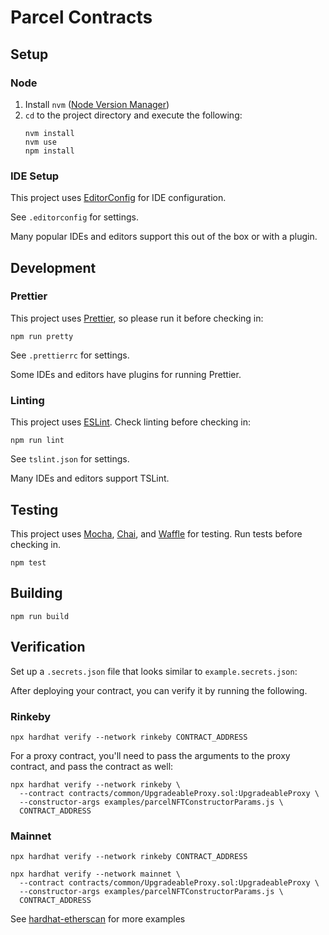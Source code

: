 # Parcel Contracts

## Setup

### Node

1.  Install `nvm` ([Node Version Manager](https://github.com/nvm-sh/nvm))
2.  `cd` to the project directory and execute the following:
    ```
    nvm install
    nvm use
    npm install
    ```

### IDE Setup

This project uses [EditorConfig](https://editorconfig.org/) for IDE configuration.

See `.editorconfig` for settings.

Many popular IDEs and editors support this out of the box or with a plugin.

## Development

### Prettier

This project uses [Prettier](https://prettier.io/), so please run it before checking in:

```
npm run pretty
```

See `.prettierrc` for settings.

Some IDEs and editors have plugins for running Prettier.

### Linting

This project uses [ESLint](https://eslint.org/). Check linting before checking in:

```
npm run lint
```

See `tslint.json` for settings.

Many IDEs and editors support TSLint.

## Testing

This project uses [Mocha](https://mochajs.org/), [Chai](https://www.chaijs.com/), and [Waffle](https://getwaffle.io/) for testing. Run tests before checking in.

```
npm test
```

## Building

```
npm run build
```

## Verification

Set up a `.secrets.json` file that looks similar to `example.secrets.json`:

After deploying your contract, you can verify it by running the following.

### Rinkeby
```
npx hardhat verify --network rinkeby CONTRACT_ADDRESS
```

For a proxy contract, you'll need to pass the arguments to the proxy contract, and pass the contract as well:

```
npx hardhat verify --network rinkeby \
  --contract contracts/common/UpgradeableProxy.sol:UpgradeableProxy \
  --constructor-args examples/parcelNFTConstructorParams.js \
  CONTRACT_ADDRESS
```

### Mainnet
```
npx hardhat verify --network rinkeby CONTRACT_ADDRESS
```

```
npx hardhat verify --network mainnet \
  --contract contracts/common/UpgradeableProxy.sol:UpgradeableProxy \
  --constructor-args examples/parcelNFTConstructorParams.js \
  CONTRACT_ADDRESS
```

See [hardhat-etherscan](https://hardhat.org/plugins/nomiclabs-hardhat-etherscan.html) for more examples
